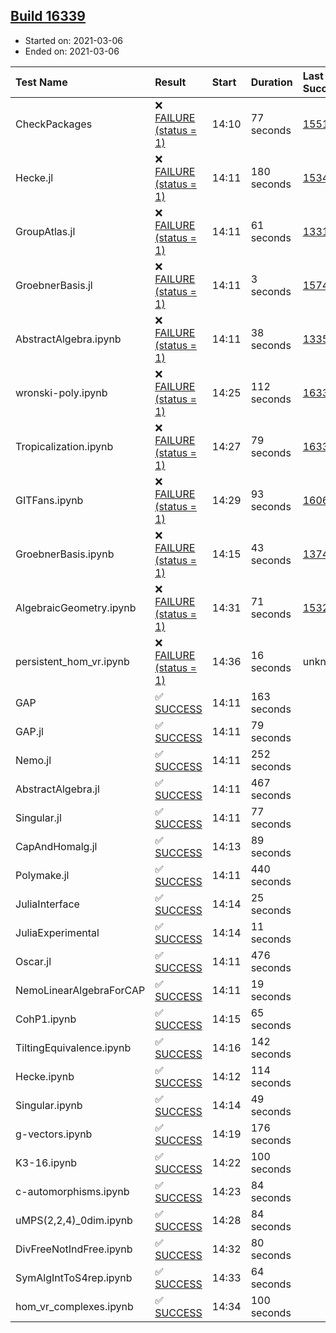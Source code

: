 ## [Build 16339](https://oscarci.mathematik.uni-kl.de/job/oscar/16339/)

* Started on: 2021-03-06
* Ended on: 2021-03-06

| Test Name    | Result | Start | Duration | Last Success | First Failure |
|:-------------|:-------|:------|:---------|:-------------|:--------------|
| CheckPackages | ❌ [FAILURE (status = 1)](https://oscarci.mathematik.uni-kl.de/job/oscar/16339/artifact/logs/build-16339/CheckPackages.log) | 14:10 | 77 seconds | [15514](https://oscarci.mathematik.uni-kl.de/job/oscar/15514/) | [15515](https://oscarci.mathematik.uni-kl.de/job/oscar/15515/) |
| Hecke.jl | ❌ [FAILURE (status = 1)](https://oscarci.mathematik.uni-kl.de/job/oscar/16339/artifact/logs/build-16339/Hecke.jl.log) | 14:11 | 180 seconds | [15344](https://oscarci.mathematik.uni-kl.de/job/oscar/15344/) | [15348](https://oscarci.mathematik.uni-kl.de/job/oscar/15348/) |
| GroupAtlas.jl | ❌ [FAILURE (status = 1)](https://oscarci.mathematik.uni-kl.de/job/oscar/16339/artifact/logs/build-16339/GroupAtlas.jl.log) | 14:11 | 61 seconds | [13311](https://oscarci.mathematik.uni-kl.de/job/oscar/13311/) | [13312](https://oscarci.mathematik.uni-kl.de/job/oscar/13312/) |
| GroebnerBasis.jl | ❌ [FAILURE (status = 1)](https://oscarci.mathematik.uni-kl.de/job/oscar/16339/artifact/logs/build-16339/GroebnerBasis.jl.log) | 14:11 | 3 seconds | [15745](https://oscarci.mathematik.uni-kl.de/job/oscar/15745/) | [15746](https://oscarci.mathematik.uni-kl.de/job/oscar/15746/) |
| AbstractAlgebra.ipynb | ❌ [FAILURE (status = 1)](https://oscarci.mathematik.uni-kl.de/job/oscar/16339/artifact/logs/build-16339/AbstractAlgebra.ipynb.log) | 14:11 | 38 seconds | [13355](https://oscarci.mathematik.uni-kl.de/job/oscar/13355/) | [13356](https://oscarci.mathematik.uni-kl.de/job/oscar/13356/) |
| wronski-poly.ipynb | ❌ [FAILURE (status = 1)](https://oscarci.mathematik.uni-kl.de/job/oscar/16339/artifact/logs/build-16339/wronski-poly.ipynb.log) | 14:25 | 112 seconds | [16335](https://oscarci.mathematik.uni-kl.de/job/oscar/16335/) | [16336](https://oscarci.mathematik.uni-kl.de/job/oscar/16336/) |
| Tropicalization.ipynb | ❌ [FAILURE (status = 1)](https://oscarci.mathematik.uni-kl.de/job/oscar/16339/artifact/logs/build-16339/Tropicalization.ipynb.log) | 14:27 | 79 seconds | [16338](https://oscarci.mathematik.uni-kl.de/job/oscar/16338/) | [16339](https://oscarci.mathematik.uni-kl.de/job/oscar/16339/) |
| GITFans.ipynb | ❌ [FAILURE (status = 1)](https://oscarci.mathematik.uni-kl.de/job/oscar/16339/artifact/logs/build-16339/GITFans.ipynb.log) | 14:29 | 93 seconds | [16068](https://oscarci.mathematik.uni-kl.de/job/oscar/16068/) | [16069](https://oscarci.mathematik.uni-kl.de/job/oscar/16069/) |
| GroebnerBasis.ipynb | ❌ [FAILURE (status = 1)](https://oscarci.mathematik.uni-kl.de/job/oscar/16339/artifact/logs/build-16339/GroebnerBasis.ipynb.log) | 14:15 | 43 seconds | [13748](https://oscarci.mathematik.uni-kl.de/job/oscar/13748/) | [13749](https://oscarci.mathematik.uni-kl.de/job/oscar/13749/) |
| AlgebraicGeometry.ipynb | ❌ [FAILURE (status = 1)](https://oscarci.mathematik.uni-kl.de/job/oscar/16339/artifact/logs/build-16339/AlgebraicGeometry.ipynb.log) | 14:31 | 71 seconds | [15322](https://oscarci.mathematik.uni-kl.de/job/oscar/15322/) | [15323](https://oscarci.mathematik.uni-kl.de/job/oscar/15323/) |
| persistent_hom_vr.ipynb | ❌ [FAILURE (status = 1)](https://oscarci.mathematik.uni-kl.de/job/oscar/16339/artifact/logs/build-16339/persistent_hom_vr.ipynb.log) | 14:36 | 16 seconds | unknown | unknown |
| GAP | ✅ [SUCCESS](https://oscarci.mathematik.uni-kl.de/job/oscar/16339/artifact/logs/build-16339/GAP.log) | 14:11 | 163 seconds |  |  |
| GAP.jl | ✅ [SUCCESS](https://oscarci.mathematik.uni-kl.de/job/oscar/16339/artifact/logs/build-16339/GAP.jl.log) | 14:11 | 79 seconds |  |  |
| Nemo.jl | ✅ [SUCCESS](https://oscarci.mathematik.uni-kl.de/job/oscar/16339/artifact/logs/build-16339/Nemo.jl.log) | 14:11 | 252 seconds |  |  |
| AbstractAlgebra.jl | ✅ [SUCCESS](https://oscarci.mathematik.uni-kl.de/job/oscar/16339/artifact/logs/build-16339/AbstractAlgebra.jl.log) | 14:11 | 467 seconds |  |  |
| Singular.jl | ✅ [SUCCESS](https://oscarci.mathematik.uni-kl.de/job/oscar/16339/artifact/logs/build-16339/Singular.jl.log) | 14:11 | 77 seconds |  |  |
| CapAndHomalg.jl | ✅ [SUCCESS](https://oscarci.mathematik.uni-kl.de/job/oscar/16339/artifact/logs/build-16339/CapAndHomalg.jl.log) | 14:13 | 89 seconds |  |  |
| Polymake.jl | ✅ [SUCCESS](https://oscarci.mathematik.uni-kl.de/job/oscar/16339/artifact/logs/build-16339/Polymake.jl.log) | 14:11 | 440 seconds |  |  |
| JuliaInterface | ✅ [SUCCESS](https://oscarci.mathematik.uni-kl.de/job/oscar/16339/artifact/logs/build-16339/JuliaInterface.log) | 14:14 | 25 seconds |  |  |
| JuliaExperimental | ✅ [SUCCESS](https://oscarci.mathematik.uni-kl.de/job/oscar/16339/artifact/logs/build-16339/JuliaExperimental.log) | 14:14 | 11 seconds |  |  |
| Oscar.jl | ✅ [SUCCESS](https://oscarci.mathematik.uni-kl.de/job/oscar/16339/artifact/logs/build-16339/Oscar.jl.log) | 14:11 | 476 seconds |  |  |
| NemoLinearAlgebraForCAP | ✅ [SUCCESS](https://oscarci.mathematik.uni-kl.de/job/oscar/16339/artifact/logs/build-16339/NemoLinearAlgebraForCAP.log) | 14:11 | 19 seconds |  |  |
| CohP1.ipynb | ✅ [SUCCESS](https://oscarci.mathematik.uni-kl.de/job/oscar/16339/artifact/logs/build-16339/CohP1.ipynb.log) | 14:15 | 65 seconds |  |  |
| TiltingEquivalence.ipynb | ✅ [SUCCESS](https://oscarci.mathematik.uni-kl.de/job/oscar/16339/artifact/logs/build-16339/TiltingEquivalence.ipynb.log) | 14:16 | 142 seconds |  |  |
| Hecke.ipynb | ✅ [SUCCESS](https://oscarci.mathematik.uni-kl.de/job/oscar/16339/artifact/logs/build-16339/Hecke.ipynb.log) | 14:12 | 114 seconds |  |  |
| Singular.ipynb | ✅ [SUCCESS](https://oscarci.mathematik.uni-kl.de/job/oscar/16339/artifact/logs/build-16339/Singular.ipynb.log) | 14:14 | 49 seconds |  |  |
| g-vectors.ipynb | ✅ [SUCCESS](https://oscarci.mathematik.uni-kl.de/job/oscar/16339/artifact/logs/build-16339/g-vectors.ipynb.log) | 14:19 | 176 seconds |  |  |
| K3-16.ipynb | ✅ [SUCCESS](https://oscarci.mathematik.uni-kl.de/job/oscar/16339/artifact/logs/build-16339/K3-16.ipynb.log) | 14:22 | 100 seconds |  |  |
| c-automorphisms.ipynb | ✅ [SUCCESS](https://oscarci.mathematik.uni-kl.de/job/oscar/16339/artifact/logs/build-16339/c-automorphisms.ipynb.log) | 14:23 | 84 seconds |  |  |
| uMPS(2,2,4)_0dim.ipynb | ✅ [SUCCESS](https://oscarci.mathematik.uni-kl.de/job/oscar/16339/artifact/logs/build-16339/uMPS-2-2-4-_0dim.ipynb.log) | 14:28 | 84 seconds |  |  |
| DivFreeNotIndFree.ipynb | ✅ [SUCCESS](https://oscarci.mathematik.uni-kl.de/job/oscar/16339/artifact/logs/build-16339/DivFreeNotIndFree.ipynb.log) | 14:32 | 80 seconds |  |  |
| SymAlgIntToS4rep.ipynb | ✅ [SUCCESS](https://oscarci.mathematik.uni-kl.de/job/oscar/16339/artifact/logs/build-16339/SymAlgIntToS4rep.ipynb.log) | 14:33 | 64 seconds |  |  |
| hom_vr_complexes.ipynb | ✅ [SUCCESS](https://oscarci.mathematik.uni-kl.de/job/oscar/16339/artifact/logs/build-16339/hom_vr_complexes.ipynb.log) | 14:34 | 100 seconds |  |  |
